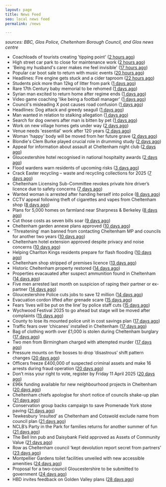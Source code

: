 ```yaml
---
layout: page
title: News Feed
seo: local news feed
permalink: /news

---
```


_sources: BBC, Glos Police, Cheltenham Borough Council, and Glos news centre_

<!-- news_marker starts -->
- Coachloads of tourists creating 'tipping point' ([2 hours ago](https://www.bbc.com/news/articles/cn89w353840o))
- High street car park to close for maintenance work ([2 hours ago](https://www.bbc.com/news/articles/c209wp43y4xo))
- 'Being my husband's carer makes me feel invisible' ([17 hours ago](https://www.bbc.com/news/articles/czd3n22qz21o))
- Popular car boot sale to return with music events ([20 hours ago](https://www.bbc.com/news/articles/c78jey62x80o))
- Headlines: Fire engine gets stuck and a cider taproom ([22 hours ago](https://www.bbc.com/news/articles/cx2wwvx2ezno))
- Students pick more than 12kg of litter from park ([1 days ago](https://www.bbc.com/news/articles/crkx43mze2zo))
- Rare 17th Century baby memorial to be rehomed ([1 days ago](https://www.bbc.com/news/articles/crrzz7v1gk0o))
- Syrian man excited to return home after regime ends ([1 days ago](https://www.bbc.com/news/articles/cwyngj813dqo))
- Video game coaching 'like being a football manager' ([1 days ago](https://www.bbc.com/news/articles/cn5x2pkl93do))
- Council's misleading X post causes road confusion ([1 days ago](https://www.bbc.com/news/articles/c5y55xxdgw9o))
- Headlines: Dog attack and greedy seagull ([1 days ago](https://www.bbc.com/news/articles/crkxxelg687o))
- Man wanted in relation to stalking allegation ([1 days ago](https://gloucesternewscentre.co.uk/man-wanted-in-relation-to-stalking-allegation/))
- Search for dog owners after man is bitten by pet ([1 days ago](https://www.bbc.com/news/articles/c8077vj8dd9o))
- Work on new village homes gets under way ([2 days ago](https://www.bbc.com/news/articles/c0jzg6d97yqo))
- Venue needs 'essential' work after 120 years ([2 days ago](https://www.bbc.com/news/articles/cnv5z83vjvjo))
- Woman 'happy' body will be moved from her future grave ([2 days ago](https://www.bbc.com/news/articles/cqj4dxwl2j1o))
- Blondie's Clem Burke played crucial role in drumming study ([2 days ago](https://www.bbc.com/news/videos/cm2eygx1jpyo))
- Appeal for information about assault at Cheltenham night club ([2 days ago](https://gloucesternewscentre.co.uk/appeal-for-information-about-assault-at-cheltenham-night-club/))
- Gloucestershire hotel recognised in national hospitality awards ([2 days ago](https://gloucesternewscentre.co.uk/gloucestershire-hotel-recognised-in-national-hospitality-awards/))
- Flood wardens warn residents of upcoming risks ([3 days ago](https://www.bbc.com/news/articles/ce3v175vnzpo))
- Crack Easter recycling – waste and recycling collections for 2025 ([7 days ago](https://www.cheltenham.gov.uk/news/article/3002/crack_easter_recycling_%E2%80%93_waste_and_recycling_collections_for_2025))
- Cheltenham Licensing Sub-Committee revokes private hire driver’s licence due to safety concerns ([7 days ago](https://www.cheltenham.gov.uk/news/article/3001/cheltenham_licensing_sub-committee_revokes_private_hire_drivers_licence_due_to_safety_concerns))
- Wanted woman is arrested after handing herself into police ([8 days ago](https://gloucesternewscentre.co.uk/wanted-woman-is-arrested-after-handing-herself-into-police/))
- CCTV appeal following theft of cigarettes and vapes from Cheltenham shop ([8 days ago](https://gloucesternewscentre.co.uk/cctv-appeal-following-theft-of-cigarettes-and-vapes-from-cheltenham-shop/))
- Plans for 5,000 homes on farmland near Sharpness & Berkeley ([8 days ago](https://www.bbc.co.uk/sounds/play/p0l1v3k3))
- Cut those costs as seven bills soar ([9 days ago](https://www.bbc.co.uk/sounds/play/p0l1mstk))
- Cheltenham garden annexe plans approved ([10 days ago](https://gloucesternewscentre.co.uk/cheltenham-garden-annexe-plans-approved/))
- ‘Threatening’ man banned from contacting Cheltenham MP and councils for another two years ([10 days ago](https://gloucesternewscentre.co.uk/threatening-man-banned-from-contacting-cheltenham-mp-and-councils-for-another-two-years/))
- Cheltenham hotel extension approved despite privacy and noise concerns ([10 days ago](https://gloucesternewscentre.co.uk/cheltenham-hotel-extension-approved-despite-privacy-and-noise-concerns/))
- Helping Charlton Kings residents prepare for flash flooding ([10 days ago](https://www.cheltenham.gov.uk/news/article/3000/helping_charlton_kings_residents_prepare_for_flash_flooding))
- Cheltenham shop stripped of premises licence ([13 days ago](https://gloucesternewscentre.co.uk/cheltenham-shop-stripped-of-premises-licence/))
- Historic Cheltenham property restored ([14 days ago](https://gloucesternewscentre.co.uk/historic-cheltenham-property-restored/))
- Properties evacauated after suspect ammunition found in Cheltenham ([14 days ago](https://gloucesternewscentre.co.uk/propeties-evacauated-after-suspect-ammuintion-found-in-cheltenham/))
- Five men arrested last month on suspicion of raping their partner or ex-partner ([14 days ago](https://gloucesternewscentre.co.uk/five-men-arrested-last-month-on-suspicion-of-raping-their-partner-or-ex-partner/))
- Gloucestershire Police cuts jobs to save 12 million ([14 days ago](https://www.bbc.co.uk/sounds/play/p0l0mzhx))
- Evacuation cordon lifted after grenade scare ([15 days ago](https://gloucesternewscentre.co.uk/evacuation-cordon-lifted-after-grenade-scare/))
- Fears ‘lives will be put on the line’ by police staff cuts ([15 days ago](https://gloucesternewscentre.co.uk/fears-lives-will-be-put-on-the-line-by-police-staff-cuts/))
- Wychwood Festival 2025 to go ahead but stage will be moved after complaints ([15 days ago](https://gloucesternewscentre.co.uk/wychwood-festival-2025-to-go-ahead-but-stage-will-be-moved-after-complaints/))
- County to lose its mounted police unit in cost savings plan ([17 days ago](https://gloucesternewscentre.co.uk/county-to-lose-its-mounted-police-unit-in-cost-savings-plan/))
- Traffic fears over ‘chicanes’ installed in Cheltenham ([17 days ago](https://gloucesternewscentre.co.uk/traffic-fears-over-chicanes-installed-in-cheltenham/))
- Bag of clothing worth over £1,000 is stolen during Cheltenham burglary ([17 days ago](https://gloucesternewscentre.co.uk/bag-of-clothing-worth-over-1000-is-stolen-during-cheltenham-burglary/))
- Two men from Birmingham charged with attempted murder ([17 days ago](https://gloucesternewscentre.co.uk/two-men-from-birmingham-charged-with-attempted-murder/))
- Pressure mounts on fire bosses to drop ‘disastrous’ shift pattern changes ([20 days ago](https://gloucesternewscentre.co.uk/pressure-mounts-on-fire-bosses-to-drop-disastrous-shift-pattern-changes/))
- Officers freeze £400,000 of suspected criminal assets and make 16 arrests during fraud operation ([20 days ago](https://gloucesternewscentre.co.uk/officers-freeze-400000-of-suspected-criminal-assets-and-make-16-arrests-during-fraud-operation/))
- Don’t miss your right to vote, register by Friday 11 April 2025 ([20 days ago](https://www.cheltenham.gov.uk/news/article/2999/dont_miss_your_right_to_vote_register_by_friday_11_april_2025))
- £96k funding available for new neighbourhood projects in Cheltenham ([20 days ago](https://www.cheltenham.gov.uk/news/article/2998/96k_funding_available_for_new_neighbourhood_projects_in_cheltenham))
- Cheltenham chiefs apologise for short notice of councils shake-up plan ([21 days ago](https://gloucesternewscentre.co.uk/cheltenham-chiefs-apologise-for-short-notice-of-councils-shake-up-plan/))
- Conservation group backs campaign to save Promenade York stone paving ([21 days ago](https://gloucesternewscentre.co.uk/conservation-group-backs-campaign-to-save-promenade-york-stone-paving/))
- Tewkesbury ‘insulted’ as Cheltenham and Cotswold exclude name from council plan ([21 days ago](https://gloucesternewscentre.co.uk/tewkesbury-insulted-as-cheltenham-and-cotswold-exclude-name-from-council-plan/))
- NCLB’s Party in the Park for families returns for another summer of fun ([21 days ago](https://www.cheltenham.gov.uk/news/article/2997/nclbs_party_in_the_park_for_families_returns_for_another_summer_of_fun))
- The Bell Inn pub and Daisybank Field approved as Assets of Community Value ([21 days ago](https://www.cheltenham.gov.uk/news/article/2996/the_bell_inn_pub_and_daisybank_field_approved_as_assets_of_community_value))
- Row as Cheltenham council ‘kept devolution report secret from partners’ ([23 days ago](https://gloucesternewscentre.co.uk/row-as-cheltenham-council-kept-devolution-report-secret-from-partners/))
- Montpellier Gardens toilet facilities unveiled with new accessible amenities ([24 days ago](https://www.cheltenham.gov.uk/news/article/2995/montpellier_gardens_toilet_facilities_unveiled_with_new_accessible_amenities))
- Proposal for a two-council Gloucestershire to be submitted to government ([24 days ago](https://www.cheltenham.gov.uk/news/article/2994/proposal_for_a_two-council_gloucestershire_to_be_submitted_to_government))
- HBD invites feedback on Golden Valley plans ([28 days ago](https://www.cheltenham.gov.uk/news/article/2993/hbd_invites_feedback_on_golden_valley_plans))

<!-- news_marker ends -->
